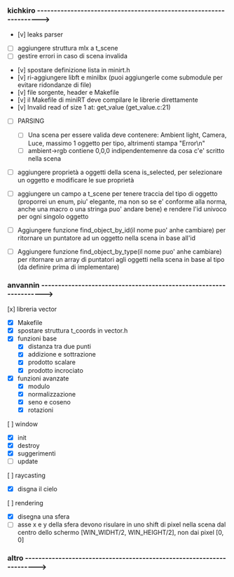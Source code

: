 ### kichkiro ------------------------------------------------------------------>

- [v] leaks parser
- [ ] aggiungere struttura mlx a t_scene
- [ ] gestire errori in caso di scena invalida
- [v] spostare definizione lista in minirt.h
- [v] ri-aggiungere libft e minilbx (puoi aggiungerle come submodule per evitare ridondanze di file)
- [v] file sorgente, header e Makefile
- [v] il Makefile di miniRT deve compilare le librerie direttamente
- [v] Invalid read of size 1 at: get_value (get_value.c:21)

- [ ] PARSING
	- [ ] Una scena per essere valida deve contenere: Ambient light, Camera, Luce, massimo 1 oggetto per tipo, altrimenti stampa "Error\n"
	- [ ] ambient->rgb contiene 0,0,0 indipendentemenre da cosa c'e' scritto nella scena

- [ ] aggiungere proprietà a oggetti della scena is_selected, per selezionare un oggetto e modificare le sue proprietà
- [ ] aggiungere un campo a t_scene per tenere traccia del tipo di oggetto (proporrei un enum, piu' elegante, ma non so se e' conforme alla norma, anche una macro o una stringa puo' andare bene) e rendere l'id univoco per ogni singolo oggetto
- [ ] Aggiungere funzione find_object_by_id(il nome puo' anhe cambiare) per ritornare un puntatore ad un oggetto nella scena in base all'id
- [ ] Aggiungere funzione find_object_by_type(il nome puo' anhe cambiare) per ritornare un array di puntatori agli oggetti nella scena in base al tipo (da definire prima di implementare)


### anvannin ------------------------------------------------------------------>

[x] libreria vector
- [x] Makefile
- [x] spostare struttura t_coords in vector.h
- [x] funzioni base
	- [x] distanza tra due punti
	- [x] addizione e sottrazione
	- [x] prodotto scalare
	- [x] prodotto incrociato
- [x] funzioni avanzate
	- [x] modulo
	- [x] normalizzazione
	- [x] seno e coseno
	- [x] rotazioni

[ ] window
- [x] init
- [x] destroy
- [x] suggerimenti
- [ ] update

[ ] raycasting
- [x] disgna il cielo

[ ] rendering
- [x] disegna una sfera
- [ ] asse x e y della sfera devono risulare in uno shift di pixel nella scena dal centro dello schermo [WIN_WIDHT/2, WIN_HEIGHT/2], non dai pixel [0, 0]

### altro --------------------------------------------------------------------->

